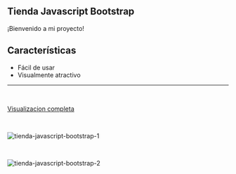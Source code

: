 ## Tienda Javascript Bootstrap
¡Bienvenido a mi proyecto!

## Características
- Fácil de usar
- Visualmente atractivo
- --
&nbsp;

[Visualizacion completa](https://refegar.github.io/tienda-javascript-bootstrap/)

&nbsp;

![tienda-javascript-bootstrap-1](https://github.com/user-attachments/assets/1223a721-574e-42fd-98d9-b16a4a4c43c9)

&nbsp;

![tienda-javascript-bootstrap-2](https://github.com/user-attachments/assets/580d1ea5-8297-48c3-ae86-2114d58fb469)


